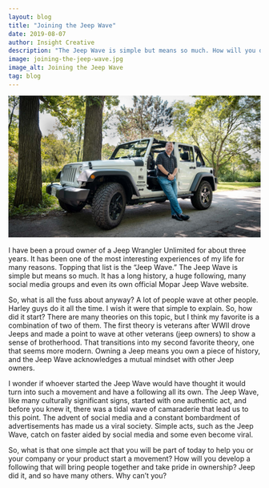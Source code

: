 ```yaml
---
layout: blog
title: "Joining the Jeep Wave"
date: 2019-08-07
author: Insight Creative
description: "The Jeep Wave is simple but means so much. How will you develop a following that will bring people together and take pride in ownership? Jeep did it, and so have many others. Why can’t you?"
image: joining-the-jeep-wave.jpg
image_alt: Joining the Jeep Wave
tag: blog
---
```


![Joining the Jeep Wave](joining-the-jeep-wave.jpg)

I have been a proud owner of a Jeep Wrangler Unlimited for about three years. It has been one of the most interesting experiences of my life for many reasons. Topping that list is the “Jeep Wave.” The Jeep Wave is simple but means so much. It has a long history, a huge following, many social media groups and even its own official Mopar Jeep Wave website.

So, what is all the fuss about anyway? A lot of people wave at other people. Harley guys do it all the time. I wish it were that simple to explain. So, how did it start? There are many theories on this topic, but I think my favorite is a combination of two of them. The first theory is veterans after WWII drove Jeeps and made a point to wave at other veterans (jeep owners) to show a sense of brotherhood. That transitions into my second favorite theory, one that seems more modern. Owning a Jeep means you own a piece of history, and the Jeep Wave acknowledges a mutual mindset with other Jeep owners.

I wonder if whoever started the Jeep Wave would have thought it would turn into such a movement and have a following all its own. The Jeep Wave, like many culturally significant signs, started with one authentic act, and before you knew it, there was a tidal wave of camaraderie that lead us to this point. The advent of social media and a constant bombardment of advertisements has made us a viral society. Simple acts, such as the Jeep Wave, catch on faster aided by social media and some even become viral.

So, what is that one simple act that you will be part of today to help you or your company or your product start a movement? How will you develop a following that will bring people together and take pride in ownership? Jeep did it, and so have many others. Why can’t you?
